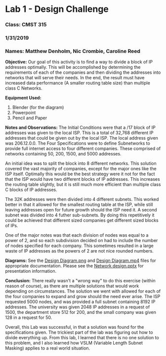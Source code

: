 # Lab 1 - Design Challenge

### Class: CMST 315

### 1/31/2019

### Names: Matthew Denholm, Nic Crombie, Caroline Reed

**Objective:** Our goal of this activity is to find a way to divide a block of IP addresses optimally. This will be accomplished by determining the requirements of each of the companies and then dividing the addresses into networks that will serve their needs. In the end, the result must have increased data performance (A smaller routing table size) than multiple class C Networks.

**Equipment Used:**
1. Blender (for the diagram)
2. Powerpoint
3. Pencil and Paper

**Notes and Observations:** The Initial Conditions were that a /17 block of IP addresses was given to the local ISP. This is a total of 32,768 different IP addresses that could be given out by the local ISP. The local address given was 206.12.0.0. The Four Specifications were to define Subnetworks to provide full internet access to four different companies. These comprised of networks containing 50, 200, 1500, and 5000 addresses.

An initial idea was to split the block into 8 different networks. This solution covered the vast majority of companies, except for the major ones like the ISP itself. Optimally this would be the best strategy were it not for the fact that the ISP would have two different blocks of IP addresses. This increases the routing table slightly, but it is still much more efficient than multiple class C blocks of IP addresses.

The 32K addresses were then divided into 4 different subnets. This worked better in that it allowed for the smallest routing table at the ISP, while still leaving addresses open for future growth should the ISP need it. A second subnet was divided into 4 futher sub-subnets. By doing this repetitively it could be achieved that different sized companies get different sized blocks of IPs.

One of the major notes was that each division of nodes was equal to a power of 2, and so each subdivision decided on had to include the number of nodes specified for each company. This sometimes resulted in a large waste of IP addresses as the powers of 2 are not nice rounded numbers.

**Diagrams:** See the [Design Diagram.png](https://github.com/Matthew-Denholm/Sys-Administration-Lab-Reports/blob/master/Lab%201%20-%20Design%20Challenge/Design%20Diagram.png) and [Design Diagram.mp4](https://github.com/Matthew-Denholm/Sys-Administration-Lab-Reports/blob/master/Lab%201%20-%20Design%20Challenge/Design%20Diagram0001-1216.mp4) files for appropriate documentation. Please see the [Network design.pptx](https://github.com/Matthew-Denholm/Sys-Administration-Lab-Reports/blob/master/Lab%201%20-%20Design%20Challenge/Network%20design.pptx) for presentation information.

**Conclusion:** There really wasn't a "wrong way" to do this exercise (within reason of course), as there are multiple solutions that would work depending on circumstances. The solution we went with allowed for each of the four companies to expand and grow should the need ever arise. The ISP requested 5000 nodes, and was provided a full subnet containing 8192 IP addresses. The university was given 2048 IP addresses in a request of 1500, the department store 512 for 200, and the small company was given 128 in a request for 50.

Overall, this Lab was successful, in that a solution was found for the specifications given. The trickiest part of the lab was figuring out how to divide everything up. From this lab, I learned that there is no one solution to this problem, and I also learned how VSLM (Variable Length Subnet Masking) applies to a real world situation. 
